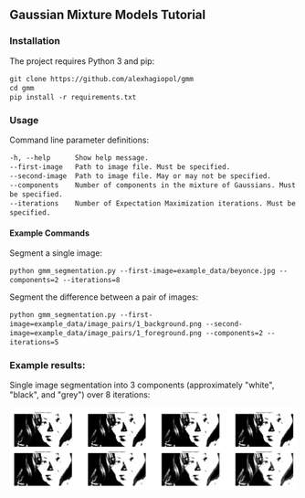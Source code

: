## Gaussian Mixture Models Tutorial

### Installation
The project requires Python 3 and pip: 

    git clone https://github.com/alexhagiopol/gmm
    cd gmm
    pip install -r requirements.txt

### Usage
Command line parameter definitions:

    -h, --help      Show help message.
    --first-image   Path to image file. Must be specified.
    --second-image  Path to image file. May or may not be specified.
    --components    Number of components in the mixture of Gaussians. Must be specified.
    --iterations    Number of Expectation Maximization iterations. Must be specified.

#### Example Commands
Segment a single image:

    python gmm_segmentation.py --first-image=example_data/beyonce.jpg --components=2 --iterations=8

Segment the difference between a pair of images:

    python gmm_segmentation.py --first-image=example_data/image_pairs/1_background.png --second-image=example_data/image_pairs/1_foreground.png --components=2 --iterations=5

### Example results:
Single image segmentation into 3 components (approximately "white", "black", and "grey") over 8 iterations:
    
![example_results](example_data/example_results.png)
